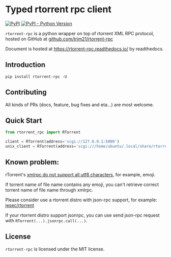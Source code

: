 # Typed rtorrent rpc client

[![PyPI](https://img.shields.io/pypi/v/rtorrent-rpc)](https://pypi.org/project/rtorrent-rpc/)
[![PyPI - Python Version](https://img.shields.io/pypi/pyversions/rtorrent-rpc)](https://pypi.org/project/rtorrent-rpc/)

`rtorrent-rpc` is a python wrapper on top of rtorrent XML RPC protocol,
hosted on GitHub at [github.com/trim21/rtorrent-rpc](https://github.com/trim21/rtorrent-rpc)

Document is hosted at https://rtorrent-rpc.readthedocs.io/ by readthedocs.

## Introduction

```console
pip install rtorrent-rpc -U
```

## Contributing

All kinds of PRs (docs, feature, bug fixes and eta...) are most welcome.

## Quick Start

```python
from rtorrent_rpc import RTorrent

client = RTorrent(address='scgi://127.0.0.1:5000')
unix_client = RTorrent(address='scgi:///home/ubuntu/.local/share/rtorrent.sock')
```

## Known problem:

rTorrent's [xmlrpc do not support all utf8 characters](https://github.com/rakshasa/rtorrent/issues/1250), for example, emoji.

If torrent name of file name contains any emoji,
you can't retrieve correct torrent name of file name through xmlrpc.

Please consider use a rtorrent distro with json-rpc support,
for example: [jesec/rtorrent](https://github.com/jesec/rtorrent)

If your rtorrent distro support jsonrpc,
you can use send json-rpc request with `RTorrent(...).jsonrpc.call(...)`.

## License

`rtorrent-rpc` is licensed under the MIT license.
